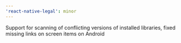 ```yaml
---
'react-native-legal': minor
---
```


Support for scanning of conflicting versions of installed libraries, fixed missing links on screen items on Android
